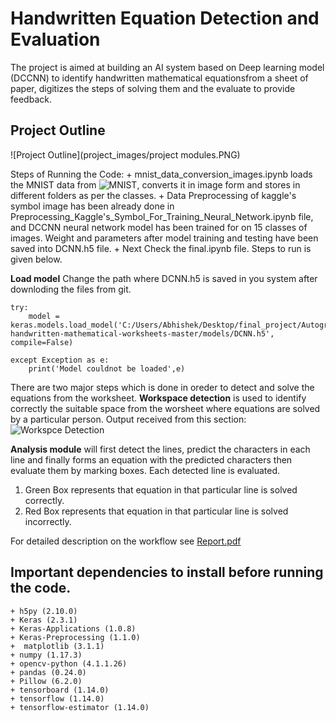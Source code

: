 # Handwritten Equation Detection and Evaluation
The  project  is  aimed  at  building  an  AI  system  based on Deep learning model (DCCNN) to identify handwritten mathematical equationsfrom a sheet of paper,
digitizes the steps of solving them and the evaluate to provide feedback.

## Project Outline

![Project Outline](project_images/project modules.PNG)
  
Steps of Running the Code:
	+ mnist_data_conversion_images.ipynb loads the MNIST data from ![MNIST](http://yann.lecun.com/exdb/mnist/), converts it in image form and stores in different folders as per the classes.
	+ Data Preprocessing of kaggle's symbol image has been already done in Preprocessing_Kaggle's_Symbol_For_Training_Neural_Network.ipynb file, and DCCNN neural network model has been trained for on 15 classes of images.
Weight and parameters after model training and testing have been saved into DCNN.h5 file.
	+ Next Check the final.ipynb file. Steps to run is given below.

  **Load model** 
	Change the path where DCNN.h5 is saved in you system after downloding the files from git.
```
try:
    model = keras.models.load_model('C:/Users/Abhishek/Desktop/final_project/Autograding-handwritten-mathematical-worksheets-master/models/DCNN.h5', compile=False)

except Exception as e:
    print('Model couldnot be loaded',e)
```
There are two major steps which is done in oreder to detect and solve the equations from the worksheet.
 **Workspace detection** is used to identify correctly the suitable space from the worsheet where equations are solved by a particular person. Output received from this section:
	![Workspce Detection](https://drive.google.com/file/d/1-QNiH4N5giLBKocSwK-itNH9ZxAI8Ljw) 

  **Analysis module** will first detect the lines, predict the characters in each line and finally forms an equation with the predicted 
characters then evaluate them by marking boxes. Each detected line is evaluated.
1. Green Box represents that equation in that particular line is solved correctly.
2. Red Box represents that equation in that particular line is solved incorrectly.

For detailed description on the workflow see [Report.pdf](Report.pdf)

## Important dependencies to install before running the code.

	+ h5py (2.10.0)
	+ Keras (2.3.1)
	+ Keras-Applications (1.0.8)
	+ Keras-Preprocessing (1.1.0)
	+  matplotlib (3.1.1)
	+ numpy (1.17.3)
	+ opencv-python (4.1.1.26)
	+ pandas (0.24.0)
	+ Pillow (6.2.0)
	+ tensorboard (1.14.0)
	+ tensorflow (1.14.0)
	+ tensorflow-estimator (1.14.0)



